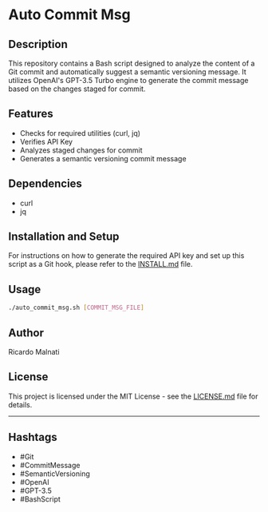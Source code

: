 # Auto Commit Msg

## Description
This repository contains a Bash script designed to analyze the content of a Git commit and automatically suggest a semantic versioning message. It utilizes OpenAI's GPT-3.5 Turbo engine to generate the commit message based on the changes staged for commit.

## Features
- Checks for required utilities (curl, jq)
- Verifies API Key
- Analyzes staged changes for commit
- Generates a semantic versioning commit message

## Dependencies
- curl
- jq

## Installation and Setup

For instructions on how to generate the required API key and set up this script as a Git hook, please refer to the [INSTALL.md](INSTALL.md) file.

## Usage
```bash
./auto_commit_msg.sh [COMMIT_MSG_FILE]
```

## Author
Ricardo Malnati

## License
This project is licensed under the MIT License - see the [LICENSE.md](LICENSE.md) file for details.

---

## Hashtags
- #Git
- #CommitMessage
- #SemanticVersioning
- #OpenAI
- #GPT-3.5
- #BashScript
